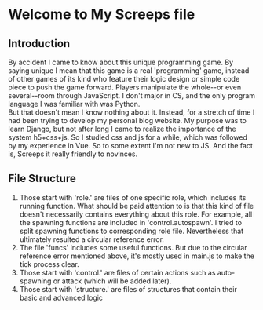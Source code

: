 # Welcome to My Screeps file 

## Introduction  
By accident I came to know about this unique programming game. By saying unique I mean that this game is a real 'programming' game, instead of other games of its kind who feature their logic design or simple code piece to push the game forward. Players manipulate the whole--or even several--room through JavaScript. I don't major in CS, and the only program language I was familiar with was Python.  
But that doesn't mean I know nothing about it. Instead, for a stretch of time I had been trying to develop my personal blog website. My purpose was to learn Django, but not after long I came to realize the importance of the system h5+css+js. So I studied css and js for a while, which was followed by my experience in Vue. So to some extent I'm not new to JS. And the fact is, Screeps it really friendly to novinces.  

## File Structure
1. Those start with 'role.' are files of one specific role, which includes its running function. What should be paid attention to is that this kind of file doesn't necessarily contains everything about this role. For example, all the spawning functions are included in 'control.autospawn'. I tried to split spawning functions to corresponding role file. Nevertheless that ultimately resulted a circular reference error.
2. The file 'funcs' includes some useful functions. But due to the circular reference error mentioned above, it's mostly used in main.js to make the tick process clear.
3. Those start with 'control.' are files of certain actions such as auto-spawning or attack (which will be added later).
4. Those start with 'structure.' are files of structures that contain their basic and advanced logic